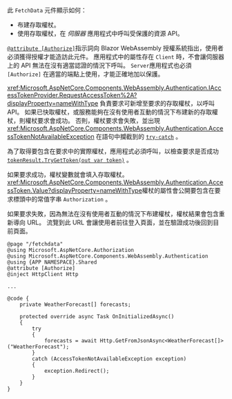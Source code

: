 此 `FetchData` 元件顯示如何：

* 布建存取權杖。
* 使用存取權杖，在 *伺服器* 應用程式中呼叫受保護的資源 API。

[`@attribute [Authorize]`](xref:mvc/views/razor#attribute)指示詞向 Blazor WebAssembly 授權系統指出，使用者必須獲得授權才能造訪此元件。 應用程式中的屬性存在 `Client` 時，不會讓伺服器上的 API 無法在沒有適當認證的情況下呼叫。 `Server`應用程式也必須 `[Authorize]` 在適當的端點上使用，才能正確地加以保護。

<xref:Microsoft.AspNetCore.Components.WebAssembly.Authentication.IAccessTokenProvider.RequestAccessToken%2A?displayProperty=nameWithType> 負責要求可新增至要求的存取權杖，以呼叫 API。 如果已快取權杖，或服務能夠在沒有使用者互動的情況下布建新的存取權杖，則權杖要求會成功。 否則，權杖要求會失敗，並出現 <xref:Microsoft.AspNetCore.Components.WebAssembly.Authentication.AccessTokenNotAvailableException> 在語句中攔截到的 [`try-catch`](/dotnet/csharp/language-reference/keywords/try-catch) 。

為了取得要包含在要求中的實際權杖，應用程式必須呼叫，以檢查要求是否成功 [`tokenResult.TryGetToken(out var token)`](xref:Microsoft.AspNetCore.Components.WebAssembly.Authentication.AccessTokenResult.TryGetToken%2A) 。

如果要求成功，權杖變數就會填入存取權杖。 <xref:Microsoft.AspNetCore.Components.WebAssembly.Authentication.AccessToken.Value?displayProperty=nameWithType>權杖的屬性會公開要包含在要求標頭中的常值字串 `Authorization` 。

如果要求失敗，因為無法在沒有使用者互動的情況下布建權杖，權杖結果會包含重新導向 URL。 流覽到此 URL 會讓使用者前往登入頁面，並在驗證成功後回到目前頁面。

```razor
@page "/fetchdata"
@using Microsoft.AspNetCore.Authorization
@using Microsoft.AspNetCore.Components.WebAssembly.Authentication
@using {APP NAMESPACE}.Shared
@attribute [Authorize]
@inject HttpClient Http

...

@code {
    private WeatherForecast[] forecasts;

    protected override async Task OnInitializedAsync()
    {
        try
        {
            forecasts = await Http.GetFromJsonAsync<WeatherForecast[]>("WeatherForecast");
        }
        catch (AccessTokenNotAvailableException exception)
        {
            exception.Redirect();
        }
    }
}
```
